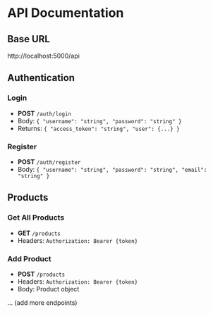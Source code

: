 # API Documentation

## Base URL
http://localhost:5000/api

## Authentication

### Login
- **POST** `/auth/login`
- Body: `{ "username": "string", "password": "string" }`
- Returns: `{ "access_token": "string", "user": {...} }`

### Register
- **POST** `/auth/register`
- Body: `{ "username": "string", "password": "string", "email": "string" }`

## Products

### Get All Products
- **GET** `/products`
- Headers: `Authorization: Bearer {token}`

### Add Product
- **POST** `/products`
- Headers: `Authorization: Bearer {token}`
- Body: Product object

... (add more endpoints)
